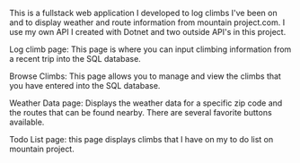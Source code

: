 This is a fullstack web application I developed to log climbs I've been on and to display weather and route information from mountain project.com.  I use my own API I created with Dotnet and two outside API's in this project.

Log climb page: This page is where you can input climbing information from a recent trip into the SQL database.

Browse Climbs:  This page allows you to manage and view the climbs that you have entered into the SQL database.

Weather Data page: Displays the weather data for a specific zip code and the routes that can be found nearby.  There are several favorite buttons available.

Todo List page: this page displays climbs that I have on my to do list on mountain project.

